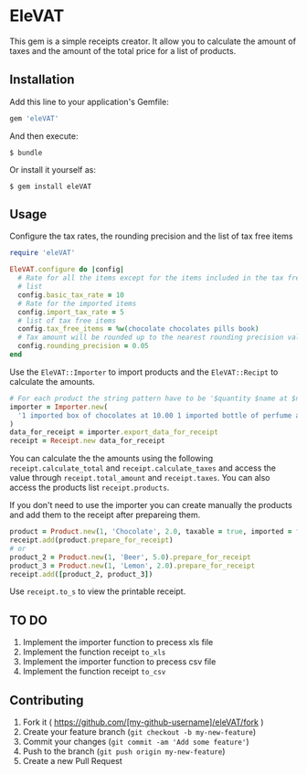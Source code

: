 # EleVAT

This gem is a simple receipts creator. It allow you to calculate the amount of taxes and the amount of the total price for a list of products.

## Installation

Add this line to your application's Gemfile:

```ruby
gem 'eleVAT'
```

And then execute:

    $ bundle

Or install it yourself as:

    $ gem install eleVAT

## Usage

Configure the tax rates, the rounding precision and the list of tax free items

```ruby
require 'eleVAT'

EleVAT.configure do |config|
  # Rate for all the items except for the items included in the tax free item
  # list
  config.basic_tax_rate = 10
  # Rate for the imported items
  config.import_tax_rate = 5
  # list of tax free items
  config.tax_free_items = %w(chocolate chocolates pills book)
  # Tax amount will be rounded up to the nearest rounding precision value
  config.rounding_precision = 0.05
end
```

Use the `EleVAT::Importer` to import products and the `EleVAT::Recipt` to calculate the amounts.
```ruby
# For each product the string pattern have to be '$quantity $name at $net_price'
importer = Importer.new(
  '1 imported box of chocolates at 10.00 1 imported bottle of perfume at 47.50'
)
data_for_receipt = importer.export_data_for_receipt
receipt = Receipt.new data_for_receipt
```
You can calculate the the amounts using the following `receipt.calculate_total` and `receipt.calculate_taxes` and access the value through `receipt.total_amount`
and `receipt.taxes`. You can also access the products list `receipt.products`.

If you don't need to use the importer you can create manually the products and add them to the receipt after prepareing them.

```ruby
product = Product.new(1, 'Chocolate', 2.0, taxable = true, imported = false)
receipt.add(product.prepare_for_receipt)
# or
product_2 = Product.new(1, 'Beer', 5.0).prepare_for_receipt
product_3 = Product.new(1, 'Lemon', 2.0).prepare_for_receipt
receipt.add([product_2, product_3])
```

Use `receipt.to_s` to view the printable receipt.

## TO DO

1. Implement the importer function to precess xls file
2. Implement the function receipt `to_xls`
3. Implement the importer function to precess csv file
4. Implement the function receipt `to_csv`

## Contributing

1. Fork it ( https://github.com/[my-github-username]/eleVAT/fork )
2. Create your feature branch (`git checkout -b my-new-feature`)
3. Commit your changes (`git commit -am 'Add some feature'`)
4. Push to the branch (`git push origin my-new-feature`)
5. Create a new Pull Request
